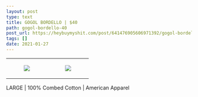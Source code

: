 ```yaml
---
layout: post
type: text
title: GOGOL BORDELLO | $40
path: gogol-bordello-40
post_url: https://heybuymyshit.com/post/641476905606971392/gogol-bordello-40
tags: []
date: 2021-01-27
---
```




<table style="width:100%;"><tr><td style="vertical-align:top;">
      <figure class="tmblr-full" data-orig-height="2048" data-orig-width="1365" data-orig-src="https://concertshirts.netlify.app/shirts/0173/0173-01.jpg"><img src="https://64.media.tumblr.com/53dff207daa00a612e6bc6e631862c3f/f4873b84c80e2d45-37/s540x810/b22e9aec3b8f7a11340ea5c0ebdd4223fac0095d.jpg" data-orig-height="2048" data-orig-width="1365" data-orig-src="https://concertshirts.netlify.app/shirts/0173/0173-01.jpg"/></figure></td>
    <td style="vertical-align:top;">
      <figure class="tmblr-full" data-orig-height="2048" data-orig-width="1365" data-orig-src="https://concertshirts.netlify.app/shirts/0173/0173-02.jpg"><img src="https://64.media.tumblr.com/53dfa64248a9a0d0d5a359e75ed1debd/f4873b84c80e2d45-9c/s540x810/be73723a5eca888972be99f8bcbc63ee812c8593.jpg" data-orig-height="2048" data-orig-width="1365" data-orig-src="https://concertshirts.netlify.app/shirts/0173/0173-02.jpg"/></figure></td>
  </tr></table><p>
  LARGE | 100% Combed Cotton | American Apparel
</p>
